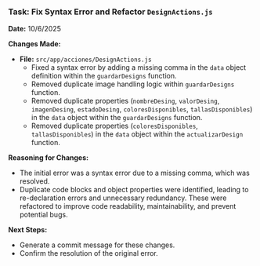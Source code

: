 ### Task: Fix Syntax Error and Refactor `DesignActions.js`

**Date:** 10/6/2025

**Changes Made:**
- **File:** `src/app/acciones/DesignActions.js`
  - Fixed a syntax error by adding a missing comma in the `data` object definition within the `guardarDesigns` function.
  - Removed duplicate image handling logic within `guardarDesigns` function.
  - Removed duplicate properties (`nombreDesing`, `valorDesing`, `imagenDesing`, `estadoDesing`, `coloresDisponibles`, `tallasDisponibles`) in the `data` object within the `guardarDesigns` function.
  - Removed duplicate properties (`coloresDisponibles`, `tallasDisponibles`) in the `data` object within the `actualizarDesign` function.

**Reasoning for Changes:**
- The initial error was a syntax error due to a missing comma, which was resolved.
- Duplicate code blocks and object properties were identified, leading to re-declaration errors and unnecessary redundancy. These were refactored to improve code readability, maintainability, and prevent potential bugs.

**Next Steps:**
- Generate a commit message for these changes.
- Confirm the resolution of the original error.
